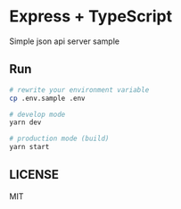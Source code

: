 # Express + TypeScript

Simple json api server sample

## Run

```bash
# rewrite your environment variable
cp .env.sample .env

# develop mode
yarn dev

# production mode (build)
yarn start
```

## LICENSE

MIT